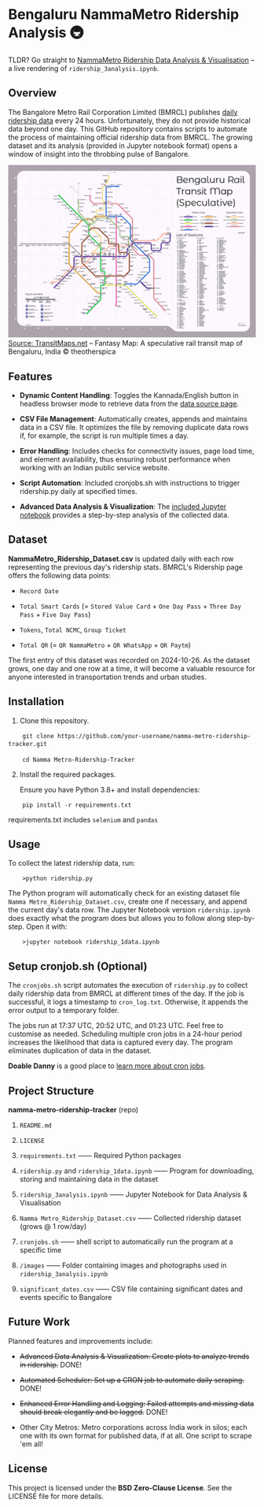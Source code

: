 # Bengaluru NammaMetro Ridership Analysis 🚇

TLDR? Go straight to [NammaMetro Ridership Data Analysis & Visualisation](https://bit.ly/nammametro3) – a live rendering of `ridership_3analysis.ipynb`.

## Overview

The Bangalore Metro Rail Corporation Limited (BMRCL) publishes [daily ridership data](https://www.bmrc.co.in/ridership/) every 24 hours. Unfortunately, they do not provide historical data beyond one day. This GitHub repository contains scripts to automate the process of maintaining official ridership data from BMRCL. The growing dataset and its analysis (provided in Jupyter notebook format) opens a window of insight into the throbbing pulse of Bangalore.

![The Namma Metro rail network of Bangalore](./images/nammametro_networkmap.jpg)
[Source: TransitMaps.net](https://transitmap.net/fantasy-rail-bengaluru-theotherspica/) – Fantasy Map: A speculative rail transit map of Bengaluru, India &copy; theotherspica

## Features

* **Dynamic Content Handling**: Toggles the Kannada/English button in headless browser mode to retrieve data from the [data source page](https://www.bmrc.co.in/ridership/).

* **CSV File Management**: Automatically creates, appends and maintains data in a CSV file. It optimizes the file by removing duplicate data rows if, for example, the script is run multiple times a day.

* **Error Handling**: Includes checks for connectivity issues, page load time\, and element availability, thus ensuring robust performance when working with an Indian public service website.

* **Script Automation**: Included cronjobs.sh with instructions to trigger ridership.py daily at specified times.

* **Advanced Data Analysis & Visualization**: The [included Jupyter notebook](https://bit.ly/nammametro3) provides a step-by-step analysis of the collected data.

## Dataset

**NammaMetro_Ridership_Dataset.csv** is updated daily with each row representing the previous day's ridership stats. BMRCL's Ridership page offers the following data points:

* `Record Date`

* `Total Smart Cards` (= `Stored Value Card` + `One Day Pass` + `Three Day Pass` + `Five Day Pass`)

* `Tokens`, `Total NCMC`, `Group Ticket`

* `Total QR` (= `QR NammaMetro` + `QR WhatsApp` + `QR Paytm`)

The first entry of this dataset was recorded on 2024-10-26. As the dataset grows, one day and one row at a time, it will become a valuable resource for anyone interested in transportation trends and urban studies.

## Installation

1. Clone this repository.

```shell
    git clone https://github.com/your-username/namma-metro-ridership-tracker.git

    cd Namma Metro-Ridership-Tracker
```

2. Install the required packages.

    Ensure you have Python 3.8+ and install dependencies:

```shell
    pip install -r requirements.txt
```

requirements.txt includes `selenium` and `pandas`

## Usage

To collect the latest ridership data, run:

```shell
    >python ridership.py
```

The Python program will automatically check for an existing dataset file `Namma Metro_Ridership_Dataset.csv`, create one if necessary, and append the current day's data row. The Jupyter Notebook version `ridership.ipynb` does exactly what the program does but allows you to follow along step-by-step. Open it with:

```shell
    >jupyter notebook ridership_1data.ipynb
```

## Setup cronjob.sh (Optional)

The `cronjobs.sh` script automates the execution of `ridership.py` to collect daily ridership data from BMRCL at different times of the day. If the job is successful, it logs a timestamp to `cron_log.txt`. Otherwise, it appends the error output to a temporary folder.

The jobs run at 17:37 UTC, 20:52 UTC, and 01:23 UTC. Feel free to customise as needed. Scheduling multiple cron jobs in a 24-hour period increases the likelihood that data is captured every day. The program eliminates duplication of data in the dataset.

**Doable Danny** is a good place to [learn more about cron jobs](https://www.doabledanny.com/cron-jobs-on-mac).

## Project Structure

**namma-metro-ridership-tracker** (repo)

1. `README.md`

2. `LICENSE`

3. `requirements.txt` —— Required Python packages

4. `ridership.py` and `ridership_1data.ipynb` —— Program for downloading, storing and maintaining data in the dataset

5. `ridership_3analysis.ipynb` —— Jupyter Notebook for Data Analysis & Visualisation

6. `Namma Metro_Ridership_Dataset.csv` —— Collected ridership dataset (grows @ 1 row/day)

7. `cronjobs.sh` —— shell script to automatically run the program at a specific time

8. `/images` —— Folder containing images and photographs used in `ridership_3analysis.ipynb`

9. `significant_dates.csv` —— CSV file containing significant dates and events specific to Bangalore

## Future Work

Planned features and improvements include:

* ~~Advanced Data Analysis & Visualization: Create plots to analyze trends in ridership.~~ DONE!

* ~~Automated Scheduler: Set up a CRON job to automate daily scraping.~~ DONE!

* ~~Enhanced Error Handling and Logging: Failed attempts and missing data should break elegantly and be logged.~~ DONE!

* Other City Metros: Metro corporations across India work in silos\; each one with its own format for published data, if at all. One script to scrape 'em all!

## License

This project is licensed under the **BSD Zero-Clause License**. See the LICENSE file for more details.
